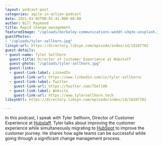 ```yaml
---
layout: podcast-post
categories: agile-in-action-podcast
date: 2021-03-02T00:01:41.000-08:00
author: Bill Raymond
title: Rapid change management
featuredImage: "/uploads/berkeley-communications-weddt-u3q3o-unsplash.jpg"
guestPhotos:
- "/uploads/tyler-sellhorn.jpg"
linsyn-url: https://directory.libsyn.com/episode/index/id/18107702
guest-details:
- guest-name: Tyler Sellhorn
  guest-title: Director of Customer Experience at Hubstaff
  guest-photo: "/uploads/tyler-sellhorn.jpg"
  guest-links:
  - guest-link-label: LinkedIn
    guest-link-url: https://www.linkedin.com/in/tyler-sellhorn/
  - guest-link-label: Twitter
    guest-link-url: https://twitter.com/TSell89
  - guest-link-label: Website
    guest-link-url: https://www.tylersellhorn.tech
libsynUrl: https://directory.libsyn.com/episode/index/id/18107702

---
```

In this podcast, I speak with Tyler Sellhorn, Director of Customer Experience at [Hubstaff](https://hubstaff.com). Tyler talks about improving the customer experience while simultaneously migrating to [HubSpot](https://www.hubspot.com) to improve the customer journey. He shares how agile teams can be successful while going through a significant change management process.